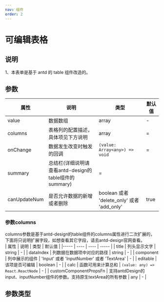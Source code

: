```yaml
---
nav: 组件
order: 2
---
```


# 可编辑表格

## 说明

1、本表单是基于 antd 的 table 组件改造的。

## 参数

| 属性 | 说明 | 类型 | 默认值 |
| ---- | --- | ---- | ------ |
| value | 数据数组 | array | - |
| columns | 表格列的配置描述，具体项见下方说明 | array | = |
| onChange | 数据发生改变时触发的回调 | `(value: Array<any>) => void` | = |
| summary | 总结栏(详细说明请查看antd-design的table组件的summary) | = |
| canUpdateNum | 是否允许数据的新增或者删除 | boolean 或者 'delete_only' 或者 'add_only' | true |

### 参数columns
columns参数是基于antd-design的table组件的columns属性进行二次扩展的，下面将只说明扩展字段，如想查看其它字段，请去antd-design官网查看。  
| 属性 | 说明 | 类型 | 默认值 |
|----- | ---- | ---- | ----- |
| title | 列头显示文字 | string | - |
| dataIndex | 列数据在数据项中对应的路径 | string | - |
| component | 列中展示的组件 | 'Input' 或者 'InputNumber' 或者 'TextArea' | - |
| editable | 该项是否可编辑 | boolean | - |
| calc | 函数可用来计算总和 |  `(value: any) => React.ReactNode` | - |
| customComponentPropsFn | 支持antdDesign的input、inputNumber组件的参数。支持原生textArea的所有参数 | any | - |

## 参数类型


<code src="../../sample-code/editable-table/index.tsx"></code>
